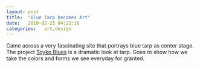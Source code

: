 ```yaml
---
layout: post
title:  "Blue Tarp becomes Art"
date:   2010-02-25 04:22:18
categories:   art,design
---
```

Came across a very fascinating site that portrays blue tarp as center stage. The project <a href="http://doprojects.org/news/about-tokyo-blues">Toyko Blues</a> is a dramatic look at tarp. Goes to show how we take the colors and forms we see everyday for granted.
